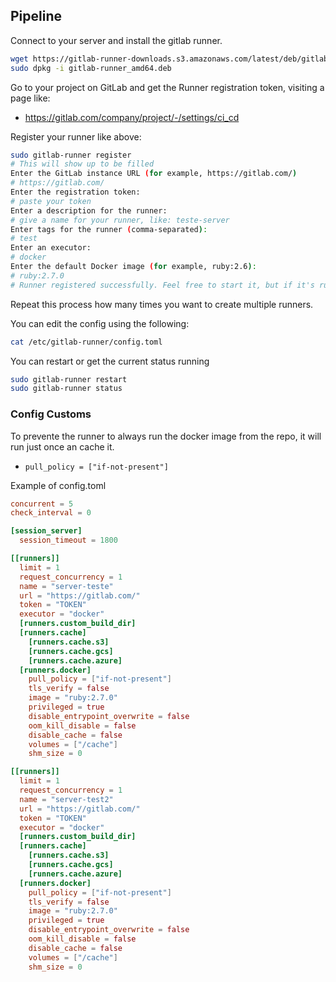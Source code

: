 
## Pipeline

Connect to your server and install the gitlab runner.

```sh
wget https://gitlab-runner-downloads.s3.amazonaws.com/latest/deb/gitlab-runner_amd64.deb
sudo dpkg -i gitlab-runner_amd64.deb
```

Go to your project on GitLab and get the Runner registration token, visiting a page like:
* https://gitlab.com/company/project/-/settings/ci_cd                              


Register your runner like above:

```sh
sudo gitlab-runner register
# This will show up to be filled
Enter the GitLab instance URL (for example, https://gitlab.com/)
# https://gitlab.com/
Enter the registration token: 
# paste your token
Enter a description for the runner: 
# give a name for your runner, like: teste-server
Enter tags for the runner (comma-separated): 
# test
Enter an executor: 
# docker
Enter the default Docker image (for example, ruby:2.6): 
# ruby:2.7.0
# Runner registered successfully. Feel free to start it, but if it's running already the config should be automatically reloaded! 
```

Repeat this process how many times you want to create multiple runners.

You can edit the config using the following:
```sh
cat /etc/gitlab-runner/config.toml
```

You can restart or get the current status running
```sh
sudo gitlab-runner restart
sudo gitlab-runner status
```

### Config Customs

To prevente the runner to always run the docker image from the repo, it will run just once an cache it.
* `pull_policy = ["if-not-present"]`

Example of config.toml
```conf
concurrent = 5
check_interval = 0

[session_server]
  session_timeout = 1800

[[runners]]
  limit = 1
  request_concurrency = 1
  name = "server-teste"
  url = "https://gitlab.com/"
  token = "TOKEN"
  executor = "docker"
  [runners.custom_build_dir]
  [runners.cache]
    [runners.cache.s3]
    [runners.cache.gcs]
    [runners.cache.azure]
  [runners.docker]
    pull_policy = ["if-not-present"]
    tls_verify = false
    image = "ruby:2.7.0"
    privileged = true
    disable_entrypoint_overwrite = false
    oom_kill_disable = false
    disable_cache = false
    volumes = ["/cache"]
    shm_size = 0

[[runners]]
  limit = 1
  request_concurrency = 1
  name = "server-test2"
  url = "https://gitlab.com/"
  token = "TOKEN"
  executor = "docker"
  [runners.custom_build_dir]
  [runners.cache]
    [runners.cache.s3]
    [runners.cache.gcs]
    [runners.cache.azure]
  [runners.docker]
    pull_policy = ["if-not-present"]
    tls_verify = false
    image = "ruby:2.7.0"
    privileged = true
    disable_entrypoint_overwrite = false
    oom_kill_disable = false
    disable_cache = false
    volumes = ["/cache"]
    shm_size = 0
```